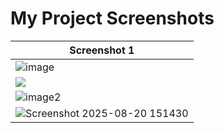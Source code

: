 # My Project Screenshots

| Screenshot 1 |
|--------------|
|![image](https://github.com/user-attachments/assets/e7cb4d5d-8e7e-4f05-8724-092474c8b81c)
 | ![](![image1](https://github.com/user-attachments/assets/cfbbf53c-f816-4539-8c0c-c5bec62c73a0)) 
 |![image2](https://github.com/user-attachments/assets/123e0aeb-4e9c-4f29-875d-4ce0fc81c9b4)
 |![Screenshot 2025-08-20 151430](https://github.com/user-attachments/assets/8d1312be-dd00-4394-b0ca-d0dcb8309974) |
